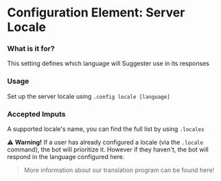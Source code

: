 # Configuration Element: Server Locale

### What is it for?
This setting defines which language will Suggester use in its responses

### Usage
Set up the server locale using `.config locale [language]`

### Accepted Imputs
A supported locale's name, you can find the full list by using `.locales`

⚠ **Warning!** If a user has already configured a locale (via the `.locale` command), the bot will prioritize it. However if they haven't, the bot will respond in the language configured here.

> More information about our translation program can be found here!
